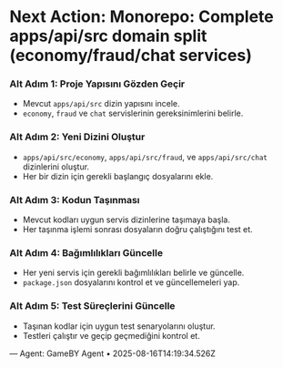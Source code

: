 # Next Action: Monorepo: Complete apps/api/src domain split (economy/fraud/chat services)

### Alt Adım 1: Proje Yapısını Gözden Geçir
- Mevcut `apps/api/src` dizin yapısını incele.
- `economy`, `fraud` ve `chat` servislerinin gereksinimlerini belirle.

### Alt Adım 2: Yeni Dizini Oluştur
- `apps/api/src/economy`, `apps/api/src/fraud`, ve `apps/api/src/chat` dizinlerini oluştur.
- Her bir dizin için gerekli başlangıç dosyalarını ekle.

### Alt Adım 3: Kodun Taşınması
- Mevcut kodları uygun servis dizinlerine taşımaya başla.
- Her taşınma işlemi sonrası dosyaların doğru çalıştığını test et.

### Alt Adım 4: Bağımlılıkları Güncelle
- Her yeni servis için gerekli bağımlılıkları belirle ve güncelle.
- `package.json` dosyalarını kontrol et ve güncellemeleri yap.

### Alt Adım 5: Test Süreçlerini Güncelle
- Taşınan kodlar için uygun test senaryolarını oluştur.
- Testleri çalıştır ve geçip geçmediğini kontrol et.

— Agent: GameBY Agent • 2025-08-16T14:19:34.526Z
